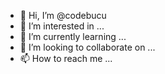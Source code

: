 - 👋 Hi, I’m @codebucu
- 👀 I’m interested in ...
- 🌱 I’m currently learning ...
- 💞️ I’m looking to collaborate on ...
- 📫 How to reach me ...

<!---
codebucu/codebucu is a ✨ special ✨ repository because its `README.md` (this file) appears on your GitHub profile.
You can click the Preview link to take a look at your changes.
--->
